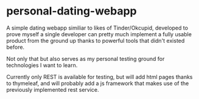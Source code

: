 # personal-dating-webapp

A simple dating webapp similiar to likes of Tinder/Okcupid, developed to prove myself a single developer can pretty much implement a fully usable product from the ground up thanks to powerful tools that didn't existed before.

Not only that but also serves as my personal testing ground for technologies I want to learn.

Currently only REST is available for testing, but will add html pages thanks to thymeleaf, and will probably add a js framework that makes use of the previously implemented rest service.
